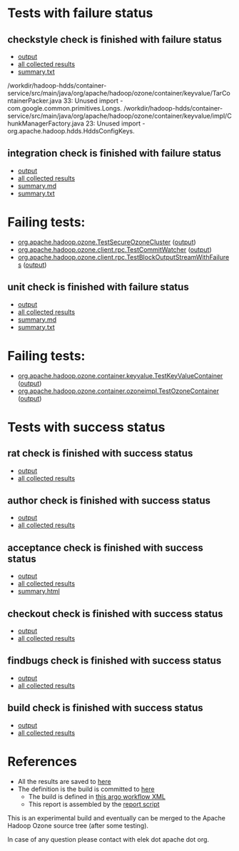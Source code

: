 # Tests with failure status

## checkstyle check is finished with failure status

   * [output](https://raw.githubusercontent.com/elek/ozone-ci/master/pr/pr-hdds-2076-zndlt/checkstyle/output.log)
   * [all collected results](https://github.com/elek/ozone-ci/tree/master/pr/pr-hdds-2076-zndlt/checkstyle)
   * [summary.txt](https://github.com/elek/ozone-ci/tree/master/pr/pr-hdds-2076-zndlt/checkstyle/summary.txt)

/workdir/hadoop-hdds/container-service/src/main/java/org/apache/hadoop/ozone/container/keyvalue/TarContainerPacker.java
 33: Unused import - com.google.common.primitives.Longs.
/workdir/hadoop-hdds/container-service/src/main/java/org/apache/hadoop/ozone/container/keyvalue/impl/ChunkManagerFactory.java
 23: Unused import - org.apache.hadoop.hdds.HddsConfigKeys.

## integration check is finished with failure status

   * [output](https://raw.githubusercontent.com/elek/ozone-ci/master/pr/pr-hdds-2076-zndlt/integration/output.log)
   * [all collected results](https://github.com/elek/ozone-ci/tree/master/pr/pr-hdds-2076-zndlt/integration)
   * [summary.md](https://github.com/elek/ozone-ci/tree/master/pr/pr-hdds-2076-zndlt/integration/summary.md)
   * [summary.txt](https://github.com/elek/ozone-ci/tree/master/pr/pr-hdds-2076-zndlt/integration/summary.txt)

# Failing tests: 

 * [org.apache.hadoop.ozone.TestSecureOzoneCluster](hadoop-ozone/integration-test/org.apache.hadoop.ozone.TestSecureOzoneCluster.txt) ([output](hadoop-ozone/integration-test/org.apache.hadoop.ozone.TestSecureOzoneCluster-output.txt/))
 * [org.apache.hadoop.ozone.client.rpc.TestCommitWatcher](hadoop-ozone/integration-test/org.apache.hadoop.ozone.client.rpc.TestCommitWatcher.txt) ([output](hadoop-ozone/integration-test/org.apache.hadoop.ozone.client.rpc.TestCommitWatcher-output.txt/))
 * [org.apache.hadoop.ozone.client.rpc.TestBlockOutputStreamWithFailures](hadoop-ozone/integration-test/org.apache.hadoop.ozone.client.rpc.TestBlockOutputStreamWithFailures.txt) ([output](hadoop-ozone/integration-test/org.apache.hadoop.ozone.client.rpc.TestBlockOutputStreamWithFailures-output.txt/))

## unit check is finished with failure status

   * [output](https://raw.githubusercontent.com/elek/ozone-ci/master/pr/pr-hdds-2076-zndlt/unit/output.log)
   * [all collected results](https://github.com/elek/ozone-ci/tree/master/pr/pr-hdds-2076-zndlt/unit)
   * [summary.md](https://github.com/elek/ozone-ci/tree/master/pr/pr-hdds-2076-zndlt/unit/summary.md)
   * [summary.txt](https://github.com/elek/ozone-ci/tree/master/pr/pr-hdds-2076-zndlt/unit/summary.txt)

# Failing tests: 

 * [org.apache.hadoop.ozone.container.keyvalue.TestKeyValueContainer](hadoop-hdds/container-service/org.apache.hadoop.ozone.container.keyvalue.TestKeyValueContainer.txt) ([output](hadoop-hdds/container-service/org.apache.hadoop.ozone.container.keyvalue.TestKeyValueContainer-output.txt/))
 * [org.apache.hadoop.ozone.container.ozoneimpl.TestOzoneContainer](hadoop-hdds/container-service/org.apache.hadoop.ozone.container.ozoneimpl.TestOzoneContainer.txt) ([output](hadoop-hdds/container-service/org.apache.hadoop.ozone.container.ozoneimpl.TestOzoneContainer-output.txt/))


# Tests with success status

## rat check is finished with success status

   * [output](https://raw.githubusercontent.com/elek/ozone-ci/master/pr/pr-hdds-2076-zndlt/rat/output.log)
   * [all collected results](https://github.com/elek/ozone-ci/tree/master/pr/pr-hdds-2076-zndlt/rat)


## author check is finished with success status

   * [output](https://raw.githubusercontent.com/elek/ozone-ci/master/pr/pr-hdds-2076-zndlt/author/output.log)
   * [all collected results](https://github.com/elek/ozone-ci/tree/master/pr/pr-hdds-2076-zndlt/author)


## acceptance check is finished with success status

   * [output](https://raw.githubusercontent.com/elek/ozone-ci/master/pr/pr-hdds-2076-zndlt/acceptance/output.log)
   * [all collected results](https://github.com/elek/ozone-ci/tree/master/pr/pr-hdds-2076-zndlt/acceptance)
   * [summary.html](https://elek.github.io/ozone-ci/pr/pr-hdds-2076-zndlt/acceptance/summary.html)


## checkout check is finished with success status

   * [output](https://raw.githubusercontent.com/elek/ozone-ci/master/pr/pr-hdds-2076-zndlt/checkout/output.log)
   * [all collected results](https://github.com/elek/ozone-ci/tree/master/pr/pr-hdds-2076-zndlt/checkout)


## findbugs check is finished with success status

   * [output](https://raw.githubusercontent.com/elek/ozone-ci/master/pr/pr-hdds-2076-zndlt/findbugs/output.log)
   * [all collected results](https://github.com/elek/ozone-ci/tree/master/pr/pr-hdds-2076-zndlt/findbugs)


## build check is finished with success status

   * [output](https://raw.githubusercontent.com/elek/ozone-ci/master/pr/pr-hdds-2076-zndlt/build/output.log)
   * [all collected results](https://github.com/elek/ozone-ci/tree/master/pr/pr-hdds-2076-zndlt/build)




# References

 * All the results are saved to [here](https://github.com/elek/ozone-ci/tree/master/pr/pr-hdds-2076-zndlt/)
 * The definition is the build is committed to [here](https://github.com/elek/argo-ozone)
    * The build is defined in [this argo workflow XML](https://github.com/elek/argo-ozone/blob/master/ozone-build.yaml)
    * This report is assembled by the [report script](https://github.com/elek/argo-ozone/blob/master/scripts/report.sh)

This is an experimental build and eventually can be merged to the Apache Hadoop Ozone source tree (after some testing).

In case of any question please contact with elek dot apache dot org.
